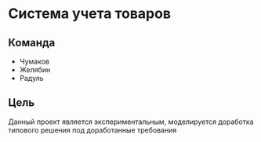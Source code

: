 # Система учета товаров

## Команда

- Чумаков
- Желябин
- Радуль

## Цель

Данный проект является экспериментальным, моделируется
доработка типового решения под доработанные требования
